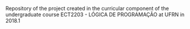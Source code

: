 Repository of the project created in the curricular component of the undergraduate course ECT2203 - LÓGICA DE PROGRAMAÇÃO at UFRN in 2018.1
